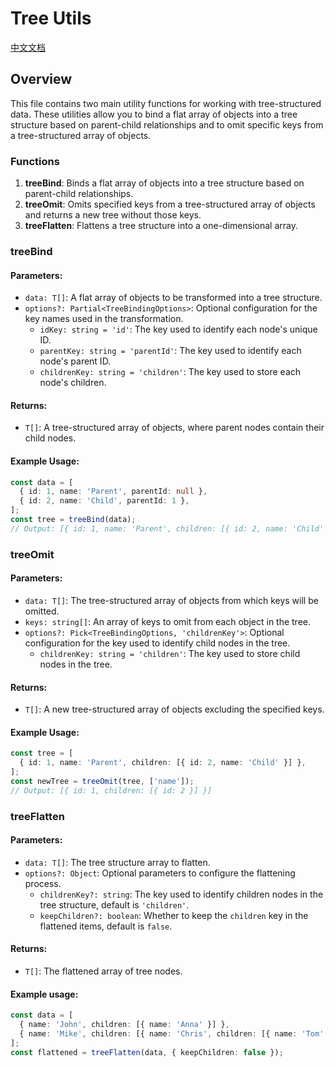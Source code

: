 # Tree Utils
[中文文档](https://github.com/JsonLee12138/frontend-factory/blob/main/packages/utils/docs/tree/README.md)

## Overview

This file contains two main utility functions for working with tree-structured data. These utilities allow you to bind a flat array of objects into a tree structure based on parent-child relationships and to omit specific keys from a tree-structured array of objects.

### Functions

1. **treeBind**: Binds a flat array of objects into a tree structure based on parent-child relationships.
2. **treeOmit**: Omits specified keys from a tree-structured array of objects and returns a new tree without those keys.
3. **treeFlatten**: Flattens a tree structure into a one-dimensional array.

### treeBind

#### Parameters:
- `data: T[]`: A flat array of objects to be transformed into a tree structure.
- `options?: Partial<TreeBindingOptions>`: Optional configuration for the key names used in the transformation.
  - `idKey: string = 'id'`: The key used to identify each node's unique ID.
  - `parentKey: string = 'parentId'`: The key used to identify each node's parent ID.
  - `childrenKey: string = 'children'`: The key used to store each node's children.

#### Returns:
- `T[]`: A tree-structured array of objects, where parent nodes contain their child nodes.

#### Example Usage:
```typescript
const data = [
  { id: 1, name: 'Parent', parentId: null },
  { id: 2, name: 'Child', parentId: 1 },
];
const tree = treeBind(data);
// Output: [{ id: 1, name: 'Parent', children: [{ id: 2, name: 'Child' }] }]
```

### treeOmit

#### Parameters:
- `data: T[]`: The tree-structured array of objects from which keys will be omitted.
- `keys: string[]`: An array of keys to omit from each object in the tree.
- `options?: Pick<TreeBindingOptions, 'childrenKey'>`: Optional configuration for the key used to identify child nodes in the tree.
  - `childrenKey: string = 'children'`: The key used to store child nodes in the tree.

#### Returns:
- `T[]`: A new tree-structured array of objects excluding the specified keys.

#### Example Usage:
```typescript
const tree = [
  { id: 1, name: 'Parent', children: [{ id: 2, name: 'Child' }] },
];
const newTree = treeOmit(tree, ['name']);
// Output: [{ id: 1, children: [{ id: 2 }] }]
```

### treeFlatten

#### Parameters:
- `data: T[]`: The tree structure array to flatten.
- `options?: Object`: Optional parameters to configure the flattening process.
  - `childrenKey?: string`: The key used to identify children nodes in the tree structure, default is `'children'`.
  - `keepChildren?: boolean`: Whether to keep the `children` key in the flattened items, default is `false`.

#### Returns:
- `T[]`: The flattened array of tree nodes.

#### Example usage:
```typescript
const data = [
  { name: 'John', children: [{ name: 'Anna' }] },
  { name: 'Mike', children: [{ name: 'Chris', children: [{ name: 'Tom' }] }] },
];
const flattened = treeFlatten(data, { keepChildren: false });
```
